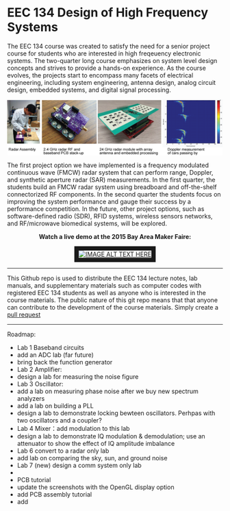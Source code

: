 EEC 134 Design of High Frequency Systems
======

The EEC 134 course was created to satisfy the need for a senior project course for students who are interested in high freqeuency electronic systems. The two-quarter long course emphasizes on system level design concepts and strives to provide a hands-on experience. As the course evolves, the projects start to encompass many facets of electrical engineering, including system engineering, antenna design, analog circuit design, embedded systems, and digital signal processing. 

<img align="center" src="images/eec134-frontpage.png">

The first project option we have implemented is a frequency modulated continuous wave (FMCW) radar system that can perform range, Doppler, and synthetic aperture radar (SAR) measurements. In the first quarter, the students build an FMCW radar system using breadboard and off-the-shelf connectorized RF components. In the second quarter the students focus on improving the system performance and gauge their success by a performance competition. In the future, other project options, such as software-defined radio (SDR), RFID systems, wireless sensors networks, and RF/microwave biomedical systems, will be explored.

<div align="center">
<strong>Watch a live demo at the 2015 Bay Area Maker Faire:</strong><br>

<a href="http://www.youtube.com/watch?feature=player_embedded&v=nHDUjJCvMVo
" target="_blank"><img src="http://img.youtube.com/vi/nHDUjJCvMVo/0.jpg" 
alt="IMAGE ALT TEXT HERE" align="center" width="360" height="270" border="10" /></a><br>
</div>

----
This Github repo is used to distribute the EEC 134 lecture notes, lab manuals, and supplementary materials such as computer codes with registered EEC 134 students as well as anyone who is interested in the course materials. The public nature of this git repo means that that anyone can contribute to the development of the course materials. Simply create a [pull request](https://help.github.com/articles/using-pull-requests/)

----
Roadmap:
- Lab 1 Baseband circuits
 - add an ADC lab (far future)
 - bring back the function generator
- Lab 2 Amplifier:
 - design a lab for measuring the noise figure
- Lab 3 Oscillator:
 - add a lab on measuring phase noise after we buy new spectrum analyzers
 - add a lab on building a PLL
 - design a lab to demonstrate locking bewteen oscillators. Perhpas with two oscillators and a coupler? 
- Lab 4 Mixer：add modulation to this lab
 - design a lab to demonstrate IQ modulation & demodulation; use an attenuator to show the effect of IQ amplitude imbalance
- Lab 6 convert to a radar only lab 
 - add lab on comparing the sky, sun, and ground noise
- Lab 7 (new) design a comm system only lab
 - 
- PCB tutorial
 - update the screenshots with the OpenGL display option
 - add PCB assembly tutorial
 - add 

